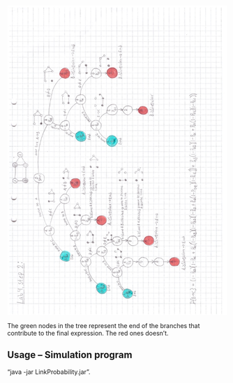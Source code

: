 

![Analytical expression and notes for algorithm development](media/Algorithm.jpeg)

The green nodes in the tree represent the end of the branches that
contribute to the final expression. The red ones doesn’t.

## Usage – Simulation program

“java -jar LinkProbability.jar”.
